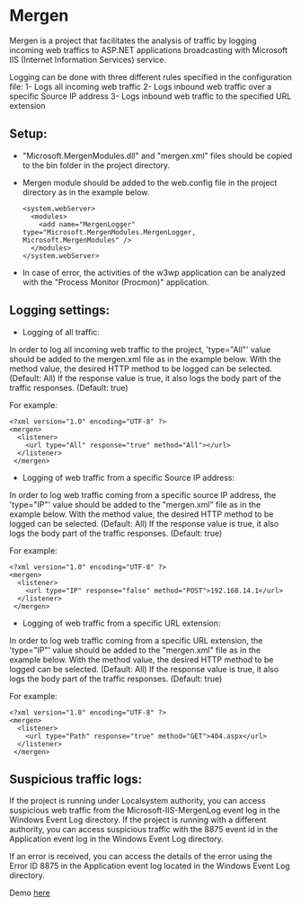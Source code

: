 # Mergen

Mergen is a project that facilitates the analysis of traffic by logging incoming web traffics to ASP.NET applications broadcasting with Microsoft IIS (Internet Information Services) service.

Logging can be done with three different rules specified in the configuration file:
  1- Logs all incoming web traffic
  2- Logs inbound web traffic over a specific Source IP address
  3- Logs inbound web traffic to the specified URL extension

## Setup:

- "Microsoft.MergenModules.dll" and "mergen.xml" files should be copied to the bin folder in the project directory.
- Mergen module should be added to the web.config file in the project directory as in the example below.

      <system.webServer>
        <modules>
          <add name="MergenLogger" type="Microsoft.MergenModules.MergenLogger, Microsoft.MergenModules" />
        </modules>
      </system.webServer>
      
- In case of error, the activities of the w3wp application can be analyzed with the "Process Monitor (Procmon)" application.

## Logging settings:

- Logging of all traffic:

In order to log all incoming web traffic to the project, 'type="All"' value should be added to the mergen.xml file as in the example below.
With the method value, the desired HTTP method to be logged can be selected. (Default: All)
If the response value is true, it also logs the body part of the traffic responses. (Default: true)

For example:

    <?xml version="1.0" encoding="UTF-8" ?>
    <mergen>
      <listener>
        <url type="All" response="true" method="All"></url>
      </listener>
     </mergen>  

- Logging of web traffic from a specific Source IP address:

In order to log web traffic coming from a specific source IP address, the 'type="IP"' value should be added to the "mergen.xml" file as in the example below.
With the method value, the desired HTTP method to be logged can be selected. (Default: All)
If the response value is true, it also logs the body part of the traffic responses. (Default: true)

For example:

    <?xml version="1.0" encoding="UTF-8" ?>
    <mergen>
      <listener>
        <url type="IP" response="false" method="POST">192.168.14.1</url>
      </listener>
     </mergen>  

- Logging of web traffic from a specific URL extension:

In order to log web traffic coming from a specific URL extension, the 'type="IP"' value should be added to the "mergen.xml" file as in the example below.
With the method value, the desired HTTP method to be logged can be selected. (Default: All)
If the response value is true, it also logs the body part of the traffic responses. (Default: true)

For example:

    <?xml version="1.0" encoding="UTF-8" ?>
    <mergen>
      <listener>
        <url type="Path" response="true" method="GET">404.aspx</url>
      </listener>
     </mergen> 
 

## Suspicious traffic logs:

If the project is running under Localsystem authority, you can access suspicious web traffic from the Microsoft-IIS-MergenLog event log in the Windows Event Log directory. If the project is running with a different authority, you can access suspicious traffic with the 8875 event id in the Application event log in the Windows Event Log directory.

If an error is received, you can access the details of the error using the Error ID 8875 in the Application event log located in the Windows Event Log directory.

Demo [here](https://youtu.be/pTvdWe7tT5U)
